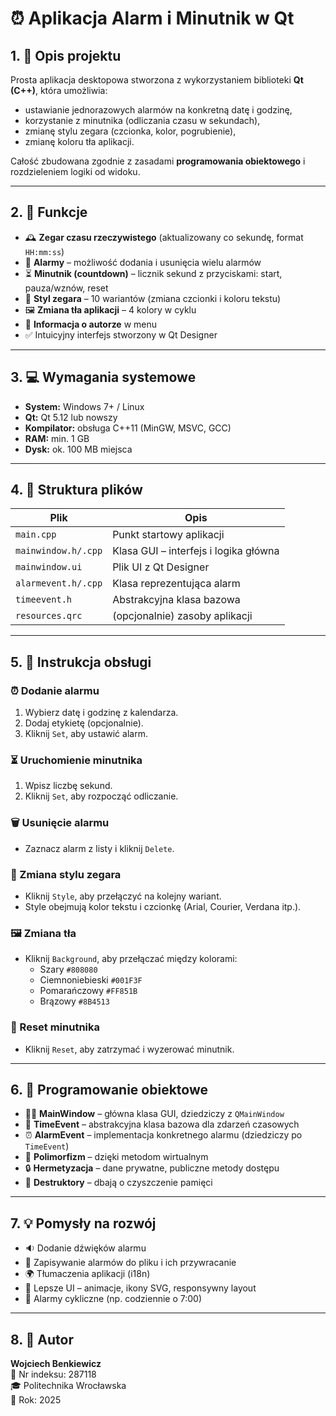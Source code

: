 # ⏰ Aplikacja Alarm i Minutnik w Qt

## 1. 📄 Opis projektu

Prosta aplikacja desktopowa stworzona z wykorzystaniem biblioteki **Qt (C++)**, która umożliwia:
- ustawianie jednorazowych alarmów na konkretną datę i godzinę,
- korzystanie z minutnika (odliczania czasu w sekundach),
- zmianę stylu zegara (czcionka, kolor, pogrubienie),
- zmianę koloru tła aplikacji.

Całość zbudowana zgodnie z zasadami **programowania obiektowego** i rozdzieleniem logiki od widoku.

---

## 2. 🧠 Funkcje

- 🕰️ **Zegar czasu rzeczywistego** (aktualizowany co sekundę, format `HH:mm:ss`)
- 🔔 **Alarmy** – możliwość dodania i usunięcia wielu alarmów
- ⏳ **Minutnik (countdown)** – licznik sekund z przyciskami: start, pauza/wznów, reset
- 🎨 **Styl zegara** – 10 wariantów (zmiana czcionki i koloru tekstu)
- 🖼️ **Zmiana tła aplikacji** – 4 kolory w cyklu
- 📌 **Informacja o autorze** w menu
- ✅ Intuicyjny interfejs stworzony w Qt Designer

---

## 3. 💻 Wymagania systemowe

- **System:** Windows 7+ / Linux
- **Qt:** Qt 5.12 lub nowszy
- **Kompilator:** obsługa C++11 (MinGW, MSVC, GCC)
- **RAM:** min. 1 GB
- **Dysk:** ok. 100 MB miejsca

---

## 4. 📁 Struktura plików

| Plik                | Opis                                  |
|---------------------|----------------------------------------|
| `main.cpp`          | Punkt startowy aplikacji              |
| `mainwindow.h/.cpp` | Klasa GUI – interfejs i logika główna |
| `mainwindow.ui`     | Plik UI z Qt Designer                 |
| `alarmevent.h/.cpp` | Klasa reprezentująca alarm            |
| `timeevent.h`       | Abstrakcyjna klasa bazowa             |
| `resources.qrc`     | (opcjonalnie) zasoby aplikacji        |

---

## 5. 🧭 Instrukcja obsługi

### ⏰ Dodanie alarmu
1. Wybierz datę i godzinę z kalendarza.
2. Dodaj etykietę (opcjonalnie).
3. Kliknij `Set`, aby ustawić alarm.

### ⏳ Uruchomienie minutnika
1. Wpisz liczbę sekund.
2. Kliknij `Set`, aby rozpocząć odliczanie.

### 🗑️ Usunięcie alarmu
- Zaznacz alarm z listy i kliknij `Delete`.

### 🎨 Zmiana stylu zegara
- Kliknij `Style`, aby przełączyć na kolejny wariant.
- Style obejmują kolor tekstu i czcionkę (Arial, Courier, Verdana itp.).

### 🖼️ Zmiana tła
- Kliknij `Background`, aby przełączać między kolorami:
  - Szary `#808080`
  - Ciemnoniebieski `#001F3F`
  - Pomarańczowy `#FF851B`
  - Brązowy `#8B4513`

### 🔁 Reset minutnika
- Kliknij `Reset`, aby zatrzymać i wyzerować minutnik.

---

## 6. 🧱 Programowanie obiektowe

- 👨‍💻 **MainWindow** – główna klasa GUI, dziedziczy z `QMainWindow`
- 🔁 **TimeEvent** – abstrakcyjna klasa bazowa dla zdarzeń czasowych
- ⏰ **AlarmEvent** – implementacja konkretnego alarmu (dziedziczy po `TimeEvent`)
- 🧩 **Polimorfizm** – dzięki metodom wirtualnym
- 🔒 **Hermetyzacja** – dane prywatne, publiczne metody dostępu
- 🧹 **Destruktory** – dbają o czyszczenie pamięci

---

## 7. 💡 Pomysły na rozwój

- 🔉 Dodanie dźwięków alarmu
- 💾 Zapisywanie alarmów do pliku i ich przywracanie
- 🌍 Tłumaczenia aplikacji (i18n)
- 🧊 Lepsze UI – animacje, ikony SVG, responsywny layout
- 🔁 Alarmy cykliczne (np. codziennie o 7:00)

---

## 8. 👤 Autor

**Wojciech Benkiewicz**  
📘 Nr indeksu: 287118  
🎓 Politechnika Wrocławska  
📅 Rok: 2025
